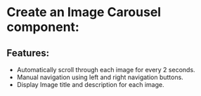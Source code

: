 # Create an Image Carousel component:

## Features:
- Automatically scroll through each image for every 2 seconds.
- Manual navigation using left and right navigation buttons.
- Display Image title and description for each image.